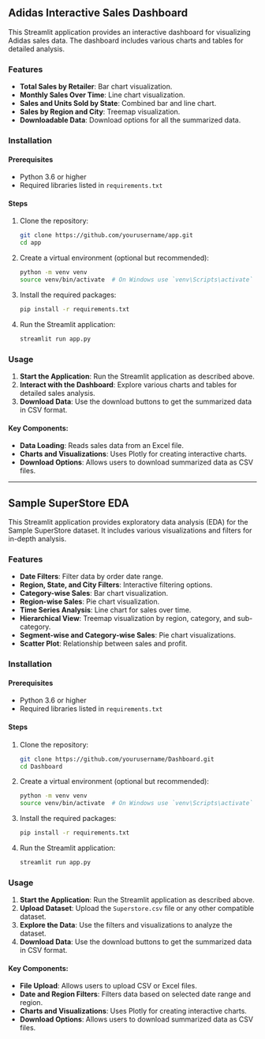 ## Adidas Interactive Sales Dashboard

This Streamlit application provides an interactive dashboard for visualizing Adidas sales data. The dashboard includes various charts and tables for detailed analysis.

### Features

- **Total Sales by Retailer**: Bar chart visualization.
- **Monthly Sales Over Time**: Line chart visualization.
- **Sales and Units Sold by State**: Combined bar and line chart.
- **Sales by Region and City**: Treemap visualization.
- **Downloadable Data**: Download options for all the summarized data.

### Installation

#### Prerequisites

- Python 3.6 or higher
- Required libraries listed in `requirements.txt`

#### Steps

1. Clone the repository:
   ```bash
   git clone https://github.com/yourusername/app.git
   cd app
   ```

2. Create a virtual environment (optional but recommended):
   ```bash
   python -m venv venv
   source venv/bin/activate  # On Windows use `venv\Scripts\activate`
   ```

3. Install the required packages:
   ```bash
   pip install -r requirements.txt
   ```

4. Run the Streamlit application:
   ```bash
   streamlit run app.py
   ```

### Usage

1. **Start the Application**: Run the Streamlit application as described above.
2. **Interact with the Dashboard**: Explore various charts and tables for detailed sales analysis.
3. **Download Data**: Use the download buttons to get the summarized data in CSV format.


#### Key Components:

- **Data Loading**: Reads sales data from an Excel file.
- **Charts and Visualizations**: Uses Plotly for creating interactive charts.
- **Download Options**: Allows users to download summarized data as CSV files.

---

## Sample SuperStore EDA

This Streamlit application provides exploratory data analysis (EDA) for the Sample SuperStore dataset. It includes various visualizations and filters for in-depth analysis.

### Features

- **Date Filters**: Filter data by order date range.
- **Region, State, and City Filters**: Interactive filtering options.
- **Category-wise Sales**: Bar chart visualization.
- **Region-wise Sales**: Pie chart visualization.
- **Time Series Analysis**: Line chart for sales over time.
- **Hierarchical View**: Treemap visualization by region, category, and sub-category.
- **Segment-wise and Category-wise Sales**: Pie chart visualizations.
- **Scatter Plot**: Relationship between sales and profit.

### Installation

#### Prerequisites

- Python 3.6 or higher
- Required libraries listed in `requirements.txt`

#### Steps

1. Clone the repository:
   ```bash
   git clone https://github.com/yourusername/Dashboard.git
   cd Dashboard
   ```

2. Create a virtual environment (optional but recommended):
   ```bash
   python -m venv venv
   source venv/bin/activate  # On Windows use `venv\Scripts\activate`
   ```

3. Install the required packages:
   ```bash
   pip install -r requirements.txt
   ```

4. Run the Streamlit application:
   ```bash
   streamlit run app.py
   ```

### Usage

1. **Start the Application**: Run the Streamlit application as described above.
2. **Upload Dataset**: Upload the `Superstore.csv` file or any other compatible dataset.
3. **Explore the Data**: Use the filters and visualizations to analyze the dataset.
4. **Download Data**: Use the download buttons to get the summarized data in CSV format.


#### Key Components:

- **File Upload**: Allows users to upload CSV or Excel files.
- **Date and Region Filters**: Filters data based on selected date range and region.
- **Charts and Visualizations**: Uses Plotly for creating interactive charts.
- **Download Options**: Allows users to download summarized data as CSV files.

